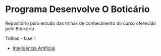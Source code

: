# Programa Desenvolve O Boticário
Repositório para estudo das trilhas de conhecimento do curso oferecido pelo Boticário

Trilhas - fase 1
- [Inteligência Artificial](https://github.com/TheJessicaBohn/Programa-Desenvolve-O-Boticario/blob/main/Trihas%20-%20fase%201/inteligencia-artificial.md)
